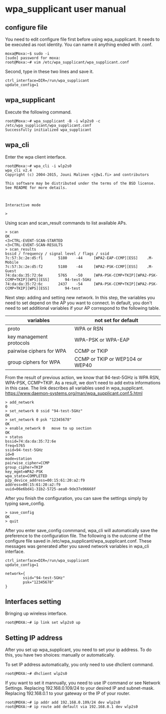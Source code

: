 wpa_supplicant user manual
===========================


configure file
--------------
You need to edit configure file first before using wpa_supplicant. It needs to be executed as root identity. You can name it anything ended with .conf.
```text
moxa@Moxa:~$ sudo -i
[sudo] password for moxa: 
root@Moxa:~# vim /etc/wpa_supplicant/wpa_supplicant.conf 
```

Second, type in these two lines and save it.
```text
ctrl_interface=DIR=/run/wpa_supplicant
update_config=1
```


wpa_supplicant
--------------
Execute the following command.
```text
root@Moxa:~# wpa_supplicant -B -i wlp2s0 -c /etc/wpa_supplicant/wpa_supplicant.conf
Successfully initialized wpa_supplicant
```


wpa_cli
-------
Enter the wpa client interface.
```text
root@Moxa:~# wpa_cli -i wlp2s0
wpa_cli v2.4
Copyright (c) 2004-2015, Jouni Malinen <j@w1.fi> and contributors

This software may be distributed under the terms of the BSD license.
See README for more details.



Interactive mode

>
```

Using scan and scan_result commands to list available APs.
```text
> scan
OK
<3>CTRL-EVENT-SCAN-STARTED
<3>CTRL-EVENT-SCAN-RESULTS
> scan_results
bssid / frequency / signal level / flags / ssid
7c:57:3c:2e:d5:f1       5180    -44     [WPA2-EAP-CCMP][ESS]    .M-Mobile
7c:57:3c:2e:d5:f2       5180    -44     [WPA2-PSK-CCMP][ESS]    .M-Guest
74:da:da:35:72:6e       5765    -50     [WPA-PSK-CCMP+TKIP][WPA2-PSK-CCMP+TKIP][WPS][ESS]       94-test-5GHz
74:da:da:35:72:6c       2437    -54     [WPA-PSK-CCMP+TKIP][WPA2-PSK-CCMP+TKIP][WPS][ESS]       94-test
```

Next step: adding and setting new network. In this step, the variables you need to set depend on the AP you want to connect. In default, you don't need to set additional variables if your AP correspond to the following table.

| variables | not set for default |
| --------- | ------------------- |
| proto | WPA or RSN |
| key management protocols | WPA-PSK or WPA-EAP |
| pairwise ciphers for WPA | CCMP or TKIP |
| group ciphers for WPA | CCMP or TKIP or WEP104 or WEP40 |

From the result of previous action, we know that 94-test-5GHz is WPA RSN, WPA-PSK, CCMP+TKIP. As a result, we don't need to add extra informations in this case.
The link describes all variables used in wpa_supplicant.
https://www.daemon-systems.org/man/wpa_supplicant.conf.5.html
```text
> add_network
0
> set_network 0 ssid "94-test-5GHz"
OK
> set_network 0 psk "12345678"
OK
> enable_network 0   move to up section
OK
> status 
bssid=74:da:da:35:72:6e
freq=5765
ssid=94-test-5GHz
id=0
mode=station
pairwise_cipher=CCMP
group_cipher=TKIP
key_mgmt=WPA2-PSK
wpa_state=COMPLETED
p2p_device_address=00:15:61:20:a2:f9
address=00:15:61:20:a2:f9
uuid=06e6bd41-31b2-5725-aea0-9de37e96668f
```

After you finish the configuration, you can save the settings simply by typing save_config.
```text
> save_config
OK
> quit
```

After you enter save_config conmmand, wpa_cli will automatically save the preference to the configuration file. The following is the outcome of the configure file saved in /etc/wpa_supplicant/wpa_supplicant.conf. These messages was generated after you saved network variables in wpa_cli interface.
```text
ctrl_interface=DIR=/run/wpa_supplicant 
update_config=1 
 
network={ 
        ssid="94-test-5GHz" 
        psk="12345678" 
}
```
Interfaces setting
------------------
Bringing up wireless interface.
```text
root@MOXA:~# ip link set wlp2s0 up
```


Setting IP address
------------------
After you set up wpa_supplicant, you need to set your ip address. To do this, you have two shoices: manually or automatically.

To set IP address automatically, you only need to use dhclient command.  
```text
root@MOXA:~# dhclient wlp2s0
```
If you want to set it mannually, you need to use IP command or see Network Settings. Replacing 192.168.0.109/24 to your desired IP and subnet-mask. Replacing 192.168.0.1 to your gateway or the IP of your router.
```text
root@MOXA:~# ip addr add 192.168.0.109/24 dev wlp2s0
root@MOXA:~# ip route add default via 192.168.0.1 dev wlp2s0 
```

